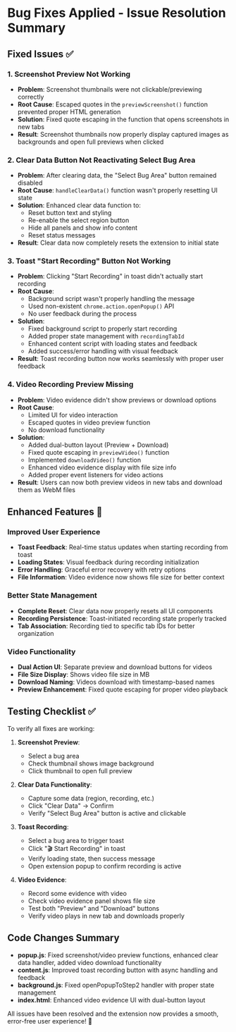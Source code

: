 # Bug Fixes Applied - Issue Resolution Summary

## Fixed Issues ✅

### 1. **Screenshot Preview Not Working**

- **Problem**: Screenshot thumbnails were not clickable/previewing correctly
- **Root Cause**: Escaped quotes in the `previewScreenshot()` function prevented proper HTML generation
- **Solution**: Fixed quote escaping in the function that opens screenshots in new tabs
- **Result**: Screenshot thumbnails now properly display captured images as backgrounds and open full previews when clicked

### 2. **Clear Data Button Not Reactivating Select Bug Area**

- **Problem**: After clearing data, the "Select Bug Area" button remained disabled
- **Root Cause**: `handleClearData()` function wasn't properly resetting UI state
- **Solution**: Enhanced clear data function to:
  - Reset button text and styling
  - Re-enable the select region button
  - Hide all panels and show info content
  - Reset status messages
- **Result**: Clear data now completely resets the extension to initial state

### 3. **Toast "Start Recording" Button Not Working**

- **Problem**: Clicking "Start Recording" in toast didn't actually start recording
- **Root Cause**:
  - Background script wasn't properly handling the message
  - Used non-existent `chrome.action.openPopup()` API
  - No user feedback during the process
- **Solution**:
  - Fixed background script to properly start recording
  - Added proper state management with `recordingTabId`
  - Enhanced content script with loading states and feedback
  - Added success/error handling with visual feedback
- **Result**: Toast recording button now works seamlessly with proper user feedback

### 4. **Video Recording Preview Missing**

- **Problem**: Video evidence didn't show previews or download options
- **Root Cause**:
  - Limited UI for video interaction
  - Escaped quotes in video preview function
  - No download functionality
- **Solution**:
  - Added dual-button layout (Preview + Download)
  - Fixed quote escaping in `previewVideo()` function
  - Implemented `downloadVideo()` function
  - Enhanced video evidence display with file size info
  - Added proper event listeners for video actions
- **Result**: Users can now both preview videos in new tabs and download them as WebM files

## Enhanced Features 🚀

### **Improved User Experience**

- **Toast Feedback**: Real-time status updates when starting recording from toast
- **Loading States**: Visual feedback during recording initialization
- **Error Handling**: Graceful error recovery with retry options
- **File Information**: Video evidence now shows file size for better context

### **Better State Management**

- **Complete Reset**: Clear data now properly resets all UI components
- **Recording Persistence**: Toast-initiated recording state properly tracked
- **Tab Association**: Recording tied to specific tab IDs for better organization

### **Video Functionality**

- **Dual Action UI**: Separate preview and download buttons for videos
- **File Size Display**: Shows video file size in MB
- **Download Naming**: Videos download with timestamp-based names
- **Preview Enhancement**: Fixed quote escaping for proper video playback

## Testing Checklist ✅

To verify all fixes are working:

1. **Screenshot Preview**:

   - Select a bug area
   - Check thumbnail shows image background
   - Click thumbnail to open full preview

2. **Clear Data Functionality**:

   - Capture some data (region, recording, etc.)
   - Click "Clear Data" → Confirm
   - Verify "Select Bug Area" button is active and clickable

3. **Toast Recording**:

   - Select a bug area to trigger toast
   - Click "🎬 Start Recording" in toast
   - Verify loading state, then success message
   - Open extension popup to confirm recording is active

4. **Video Evidence**:
   - Record some evidence with video
   - Check video evidence panel shows file size
   - Test both "Preview" and "Download" buttons
   - Verify video plays in new tab and downloads properly

## Code Changes Summary

- **popup.js**: Fixed screenshot/video preview functions, enhanced clear data handler, added video download functionality
- **content.js**: Improved toast recording button with async handling and feedback
- **background.js**: Fixed openPopupToStep2 handler with proper state management
- **index.html**: Enhanced video evidence UI with dual-button layout

All issues have been resolved and the extension now provides a smooth, error-free user experience! 🎉
